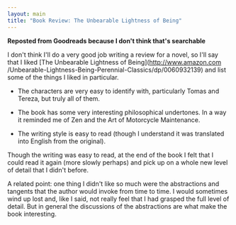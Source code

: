 ```yaml
---
layout: main
title: "Book Review: The Unbearable Lightness of Being"
---
```

**Reposted from Goodreads because I don't think that's searchable**  
  
I don't think I'll do a very good job writing a review for a novel, so I'll
say that I liked [The Unbearable Lightness of Being](http://www.amazon.com
/Unbearable-Lightness-Being-Perennial-Classics/dp/0060932139) and list some of
the things I liked in particular.

  
- The characters are very easy to identify with, particularly Tomas and Tereza, but truly all of them.   
  
- The book has some very interesting philosophical undertones. In a way it reminded me of Zen and the Art of Motorcycle Maintenance.   
  
- The writing style is easy to read (though I understand it was translated into English from the original).   
  
Though the writing was easy to read, at the end of the book I felt that I
could read it again (more slowly perhaps) and pick up on a whole new level of
detail that I didn't before.

  
A related point: one thing I didn't like so much were the abstractions and
tangents that the author would invoke from time to time. I would sometimes
wind up lost and, like I said, not really feel that I had grasped the full
level of detail. But in general the discussions of the abstractions are what
make the book interesting.


